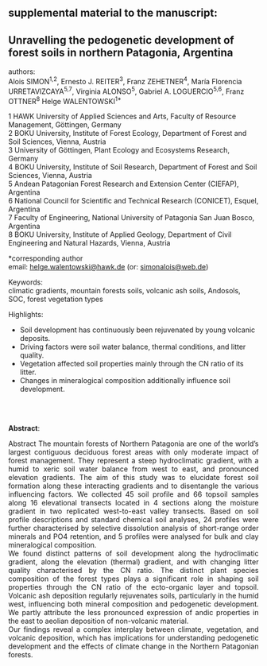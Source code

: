 ## supplemental material to the manuscript:

## Unravelling the pedogenetic development of forest soils in northern Patagonia, Argentina 

authors:   
Alois SIMON<sup>1,2</sup>, Ernesto J. REITER<sup>3</sup>, Franz ZEHETNER<sup>4</sup>, María Florencia URRETAVIZCAYA<sup>5,7</sup>, Virginia ALONSO<sup>5</sup>, Gabriel A. LOGUERCIO<sup>5,6</sup>, Franz OTTNER<sup>8</sup>  Helge WALENTOWSKI<sup>1*</sup>

1 HAWK University of Applied Sciences and Arts, Faculty of Resource Management, Göttingen, Germany <br> 
2 BOKU University, Institute of Forest Ecology, Department of Forest and Soil Sciences, Vienna, Austria <br> 
3 University of Göttingen, Plant Ecology and Ecosystems Research, Germany <br> 
4 BOKU University, Institute of Soil Research, Department of Forest and Soil Sciences, Vienna, Austria <br> 
5 Andean Patagonian Forest Research and Extension Center (CIEFAP), Argentina <br> 
6 National Council for Scientific and Technical Research (CONICET), Esquel, Argentina <br> 
7 Faculty of Engineering, National University of Patagonia San Juan Bosco, Argentina <br> 
8 BOKU University, Institute of Applied Geology, Department of Civil Engineering and Natural Hazards, Vienna, Austria <br> 


*corresponding author   
email: helge.walentowski@hawk.de (or: simonalois@web.de)  



Keywords:  
climatic gradients, mountain forests soils, volcanic ash soils, Andosols, SOC, forest vegetation types 

Highlights:
-	Soil development has continuously been rejuvenated by young volcanic deposits. 
-	Driving factors were soil water balance, thermal conditions, and litter quality.
-	Vegetation affected soil properties mainly through the CN ratio of its litter. 
-	Changes in mineralogical composition additionally influence soil development.

<br>
<br>

**Abstract**:<p align="justify">
Abstract
The mountain forests of Northern Patagonia are one of the world’s largest contiguous deciduous forest areas with only moderate impact of forest management. They represent a steep hydroclimatic gradient, with a humid to xeric soil water balance from west to east, and pronounced elevation gradients. The aim of this study was to elucidate forest soil formation along these interacting gradients and to disentangle the various influencing factors. We collected 45 soil profile and 66 topsoil samples along 16 elevational transects located in 4 sections along the moisture gradient in two replicated west-to-east valley transects. Based on soil profile descriptions and standard chemical soil analyses, 24 profiles were further characterised by selective dissolution analysis of short-range order minerals and PO4 retention, and 5 profiles were analysed for bulk and clay mineralogical composition. <br> 
We found distinct patterns of soil development along the hydroclimatic gradient, along the elevation (thermal) gradient, and with changing litter quality characterised by the CN ratio. The distinct plant species composition of the forest types plays a significant role in shaping soil properties through the CN ratio of the ecto-organic layer and topsoil. Volcanic ash deposition regularly rejuvenates soils, particularly in the humid west, influencing both mineral composition and pedogenetic development. We partly attribute the less pronounced expression of andic properties in the east to aeolian deposition of non-volcanic material. <br> 
Our findings reveal a complex interplay between climate, vegetation, and volcanic deposition, which has implications for understanding pedogenetic development and the effects of climate change in the Northern Patagonian forests.<br> 

